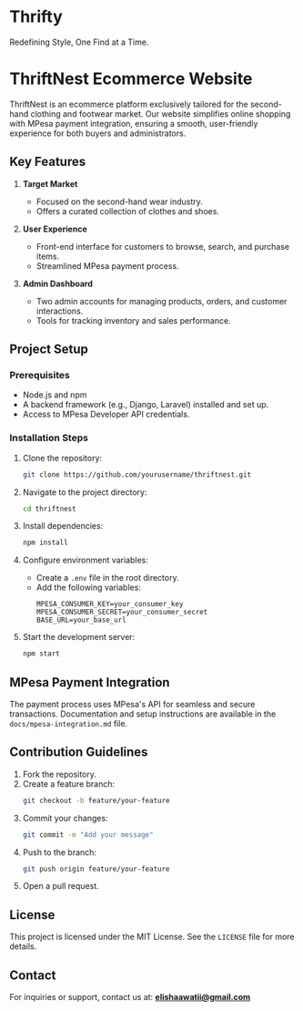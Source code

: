 # Thrifty
Redefining Style, One Find at a Time.


# ThriftNest Ecommerce Website

ThriftNest is an ecommerce platform exclusively tailored for the second-hand clothing and footwear market. Our website simplifies online shopping with MPesa payment integration, ensuring a smooth, user-friendly experience for both buyers and administrators.

## Key Features

1. **Target Market**
   - Focused on the second-hand wear industry.
   - Offers a curated collection of clothes and shoes.

2. **User Experience**
   - Front-end interface for customers to browse, search, and purchase items.
   - Streamlined MPesa payment process.

3. **Admin Dashboard**
   - Two admin accounts for managing products, orders, and customer interactions.
   - Tools for tracking inventory and sales performance.

## Project Setup

### Prerequisites
- Node.js and npm
- A backend framework (e.g., Django, Laravel) installed and set up.
- Access to MPesa Developer API credentials.

### Installation Steps

1. Clone the repository:
   ```bash
   git clone https://github.com/yourusername/thriftnest.git
   ```
2. Navigate to the project directory:
   ```bash
   cd thriftnest
   ```
3. Install dependencies:
   ```bash
   npm install
   ```
4. Configure environment variables:
   - Create a `.env` file in the root directory.
   - Add the following variables:
     ```env
     MPESA_CONSUMER_KEY=your_consumer_key
     MPESA_CONSUMER_SECRET=your_consumer_secret
     BASE_URL=your_base_url
     ```

5. Start the development server:
   ```bash
   npm start
   ```

## MPesa Payment Integration

The payment process uses MPesa's API for seamless and secure transactions. Documentation and setup instructions are available in the `docs/mpesa-integration.md` file.

## Contribution Guidelines

1. Fork the repository.
2. Create a feature branch:
   ```bash
   git checkout -b feature/your-feature
   ```
3. Commit your changes:
   ```bash
   git commit -m "Add your message"
   ```
4. Push to the branch:
   ```bash
   git push origin feature/your-feature
   ```
5. Open a pull request.

## License

This project is licensed under the MIT License. See the `LICENSE` file for more details.

## Contact

For inquiries or support, contact us at: **elishaawatii@gmail.com**
